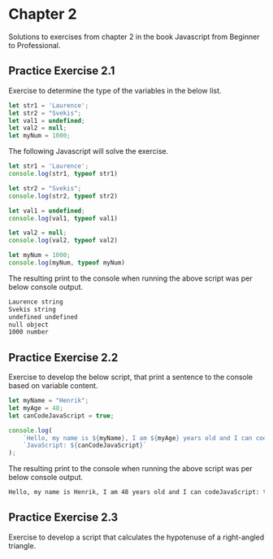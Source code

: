 # Chapter 2

Solutions to exercises from chapter 2 in the book Javascript from Beginner to Professional.

## Practice Exercise 2.1

Exercise to determine the type of the variables in the below list.

```javascript
let str1 = 'Laurence'; 
let str2 = "Svekis"; 
let val1 = undefined;
let val2 = null;
let myNum = 1000;
```

The following Javascript will solve the exercise.

```javascript
let str1 = 'Laurence';
console.log(str1, typeof str1)

let str2 = "Svekis"; 
console.log(str2, typeof str2)

let val1 = undefined;
console.log(val1, typeof val1)

let val2 = null;
console.log(val2, typeof val2)

let myNum = 1000;
console.log(myNum, typeof myNum)
```

The resulting print to the console when running the above script was per below console output.

```txt
Laurence string
Svekis string
undefined undefined
null object
1000 number
```

## Practice Exercise 2.2

Exercise to develop the below script, that print a sentence to the console based on variable content.

```js
let myName = "Henrik";
let myAge = 48;
let canCodeJavaScript = true;

console.log(
    `Hello, my name is ${myName}, I am ${myAge} years old and I can code` +
    `JavaScript: ${canCodeJavaScript}`
);
```

The resulting print to the console when running the above script was per below console output.

```txt
Hello, my name is Henrik, I am 48 years old and I can codeJavaScript: true
```

## Practice Exercise 2.3

Exercise to develop a script that calculates the hypotenuse of a right-angled triangle.